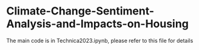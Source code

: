 # Climate-Change-Sentiment-Analysis-and-Impacts-on-Housing

The main code is in Technica2023.ipynb, please refer to this file for details
